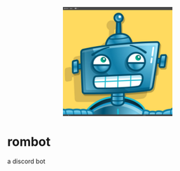 <p align="center">
<img width=250 src="https://raw.githubusercontent.com/PinheiroCosta/rombot/main/images/robot.jpg"></img><br>
</p>

# rombot
a discord bot
